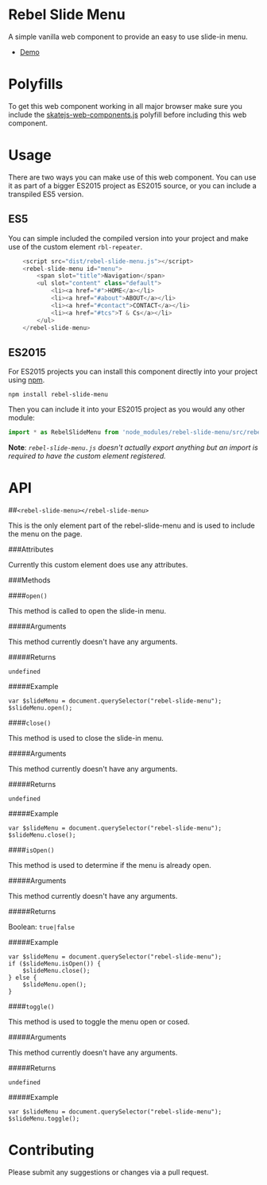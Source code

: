 Rebel Slide Menu
==============

A simple vanilla web component to provide an easy to use slide-in menu.

- [Demo](http://revillweb.github.io/rebel-slide-menu/)

Polyfills
=====

To get this web component working in all major browser make sure you include the [skatejs-web-components.js](https://github.com/skatejs/web-components) polyfill before including this web component.

Usage
=====

There are two ways you can make use of this web component. You can use it as part of a bigger ES2015 project as ES2015 source, or you can include a transpiled ES5 version.

ES5
---

You can simple included the compiled version into your project and make use of the custom element `rbl-repeater`.

```javascript
    <script src="dist/rebel-slide-menu.js"></script>
    <rebel-slide-menu id="menu">
        <span slot="title">Navigation</span>
        <ul slot="content" class="default">
            <li><a href="#">HOME</a></li>
            <li><a href="#about">ABOUT</a></li>
            <li><a href="#contact">CONTACT</a></li>
            <li><a href="#tcs">T & Cs</a></li>
        </ul>
    </rebel-slide-menu>
```

ES2015
------

For ES2015 projects you can install this component directly into your project using [npm](https://www.npmjs.com/).

`npm install rebel-slide-menu`

Then you can include it into your ES2015 project as you would any other module:

````javascript
import * as RebelSlideMenu from 'node_modules/rebel-slide-menu/src/rebel-slide-menu';
````

**Note**: *`rebel-slide-menu.js` doesn't actually export anything but an import is required to have the custom element registered.*

API
====

##`<rebel-slide-menu></rebel-slide-menu>`

This is the only element part of the rebel-slide-menu and is used to include the menu on the page.

###Attributes

Currently this custom element does use any attributes.

###Methods

####`open()`

This method is called to open the slide-in menu.

#####Arguments

This method currently doesn't have any arguments.

#####Returns

`undefined`

#####Example

````
var $slideMenu = document.querySelector("rebel-slide-menu");
$slideMenu.open();
`````

####`close()`

This method is used to close the slide-in menu.

#####Arguments

This method currently doesn't have any arguments.

#####Returns

`undefined`

#####Example

````
var $slideMenu = document.querySelector("rebel-slide-menu");
$slideMenu.close();
`````

####`isOpen()`

This method is used to determine if the menu is already open.

#####Arguments

This method currently doesn't have any arguments.

#####Returns

Boolean: `true|false`

#####Example

````
var $slideMenu = document.querySelector("rebel-slide-menu");
if ($slideMenu.isOpen()) {
    $slideMenu.close();
} else {   
    $slideMenu.open();
}
`````

####`toggle()`

This method is used to toggle the menu open or cosed.

#####Arguments

This method currently doesn't have any arguments.

#####Returns

`undefined`

#####Example

````
var $slideMenu = document.querySelector("rebel-slide-menu");   
$slideMenu.toggle();
`````

Contributing
============

Please submit any suggestions or changes via a pull request.